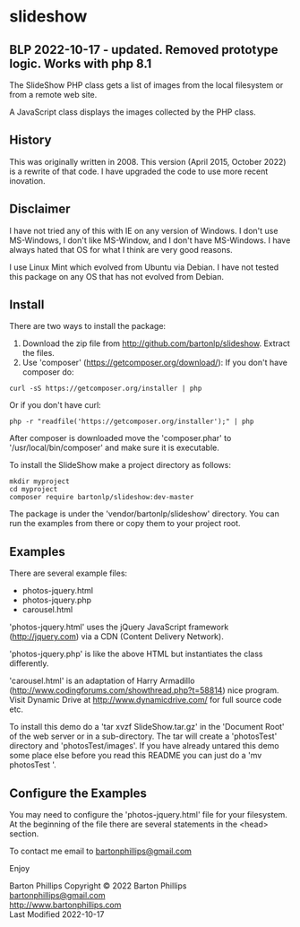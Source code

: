 # slideshow

## BLP 2022-10-17 - updated. Removed prototype logic. Works with php 8.1

The SlideShow PHP class gets a list of images from the local filesystem or from a remote
web site. 

A JavaScript class displays the images collected by the PHP class.

## History

This was originally written in 2008. This version (April 2015, October 2022) is a
rewrite of that code. I have upgraded the code to use more recent inovation.

## Disclaimer

I have not tried any of this with IE on any version of Windows. I don't use MS-Windows, I 
don't like MS-Window, and I don't have MS-Windows. 
I have always hated that OS for what I think are very good reasons.

I use Linux Mint which evolved from Ubuntu via Debian. I have not tested this package on
any OS that has not evolved from Debian.

## Install

There are two ways to install the package:

1. Download the zip file from http://github.com/bartonlp/slideshow. Extract the files.
2. Use 'composer' (https://getcomposer.org/download/):
   If you don't have composer do:
```
curl -sS https://getcomposer.org/installer | php
```
Or if you don't have curl:
```
php -r "readfile('https://getcomposer.org/installer');" | php
```
After composer is downloaded move the 'composer.phar' to '/usr/local/bin/composer' and make
sure it is executable. 

To install the SlideShow make a project directory as follows:
```
mkdir myproject
cd myproject
composer require bartonlp/slideshow:dev-master
```
The package is under the 'vendor/bartonlp/slideshow' directory. You can run the examples from
there or copy them to your project root.

## Examples

There are several example files:

* photos-jquery.html
* photos-jquery.php
* carousel.html

'photos-jquery.html' uses the jQuery JavaScript framework (http://jquery.com) via a CDN
(Content Delivery Network).

'photos-jquery.php' is like the above HTML but instantiates the class differently.

'carousel.html' is an adaptation of Harry Armadillo 
(http://www.codingforums.com/showthread.php?t=58814) nice program. 
Visit Dynamic Drive at http://www.dynamicdrive.com/ for full source code etc.

To install this demo do a 'tar xvzf SlideShow.tar.gz' in the 'Document
Root' of the web server or in a sub-directory. The tar will create a
'photosTest' directory and 'photosTest/images'. If you have already
untared this demo some place else before you read this README you can
just do a 'mv photosTest <Docuement Root>'.

## Configure the Examples

You may need to configure the 'photos-jquery.html' file for your filesystem. At the beginning
of the file there are several statements in the &lt;head&gt; section.

To contact me email to bartonphillips@gmail.com

Enjoy

Barton Phillips
 Copyright &copy; 2022 Barton Phillips  
 bartonphillips@gmail.com  
 http://www.bartonphillips.com  
 Last Modified 2022-10-17
